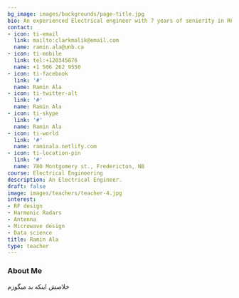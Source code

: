 ```yaml
---
bg_image: images/backgrounds/page-title.jpg
bio: An experienced Electrical engineer with 7 years of senierity in RF and Microwave design.
contact:
- icon: ti-email
  link: mailto:clarkmalik@email.com
  name: ramin.ala@unb.ca
- icon: ti-mobile
  link: tel:+120345876
  name: +1 506 262 9550
- icon: ti-facebook
  link: '#'
  name: Ramin Ala
- icon: ti-twitter-alt
  link: '#'
  name: Ramin Ala
- icon: ti-skype
  link: '#'
  name: Ramin Ala
- icon: ti-world
  link: '#'
  name: raminala.netlify.com
- icon: ti-location-pin
  link: '#'
  name: 780 Montgomery st., Fredericton, NB
course: Electrical Engineering
description: An Electrical Engineer.
draft: false
image: images/teachers/teacher-4.jpg
interest:
- RF design
- Harmonic Radars
- Antenna
- Microwave design
- Data science
title: Ramin Ala
type: teacher
---
```


### About Me

خلاصش اینکه بد میگوزم